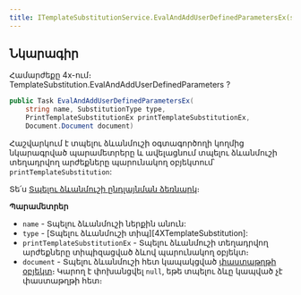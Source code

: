 ```yaml
---
title: ITemplateSubstitutionService.EvalAndAddUserDefinedParametersEx(string, SubstitutionType, PrintTemplateSubstitutionEx, Document.Document) մեթոդ  
---
```


## Նկարագիր

Համարժեքը 4x-ում։ TemplateSubstitution.EvalAndAddUserDefinedParameters ?

```c#
public Task EvalAndAddUserDefinedParametersEx(
    string name, SubstitutionType type,
    PrintTemplateSubstitutionEx printTemplateSubstitutionEx,
    Document.Document document)
```

Հաշվարկում է տպելու ձևանմուշի օգտագործողի կողմից նկարագրված պարամետրերը և ավելացնում տպելու ձևանմուշի տեղադրվող արժեքները պարունակող օբյեկտում՝ `printTemplateSubstitution`:

Տե՛ս [Տպելու ձևանմուշի ընդլայնման ձեռնարկ](../../../extensions/definitions/template_substitution_guide.md)։

**Պարամետրեր**

* `name` - Տպելու ձևանմուշի ներքին անուն:
* `type` - [Տպելու ձևանմուշի տիպ][4XTemplateSubstitution]:
* `printTemplateSubstitutionEx` - Տպելու ձևանմուշի տեղադրվող արժեքները տիպիզացված ձևով պարունակող օբյեկտ։
* `document` - Տպելու ձևանմուշի հետ կապակցված [փաստաթղթի օբյեկտ](../../definitions/document.md)։
  Կարող է փոխանցվել `null`, եթե տպելու ձևը կապված չէ փաստաթղթի հետ։
